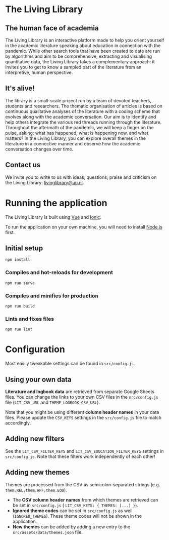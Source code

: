 # The Living Library
## The human face of academia
The Living Library is an interactive platform made to help you orient yourself in the academic literature speaking about education in connection with the pandemic. While other search tools that have been created to date are run by algorithms and aim to be comprehensive, extracting and visualising quantitative data, the Living Library takes a complementary approach: it invites you to get to know a sampled part of the literature from an interpretive, human perspective.

## It's alive!
The library is a small-scale project run by a team of devoted teachers, students and researchers. The thematic organisation of articles is based on continuous qualitative analyses of the literature with a coding scheme that evolves along with the academic conversation. Our aim is to identify and help others integrate the various red threads running through the literature. Throughout the aftermath of the pandemic, we will keep a finger on the pulse, asking: what has happened, what is happening now, and what matters? In the Living Library, you can explore overall themes in the literature in a connective manner and observe how the academic conversation changes over time.

## Contact us
We invite you to write to us with ideas, questions, praise and criticism on the Living Library: livinglibrary@uu.nl.

# Running the application
The Living Library is built using [Vue](https://vuejs.org/) and [Ionic](https://ionicframework.com/).

To run the application on your own machine, you will need to install [Node.js](https://nodejs.org/en/) first.

## Initial setup
```
npm install
```

### Compiles and hot-reloads for development
```
npm run serve
```

### Compiles and minifies for production
```
npm run build
```

### Lints and fixes files
```
npm run lint
```

# Configuration
Most easily tweakable settings can be found in `src/config.js`.

## Using your own data
**Literature and logbook data** are retrieved from separate Google Sheets files. You can change the links to your own CSV files in the `src/config.js` file (`LIT_CSV_URL` and `THEME_LOGBOOK_CSV_URL`).

Note that you might be using different **column header names** in your data files. Please update the `CSV_KEYS` settings in the `src/config.js` file to match accordingly.

## Adding new filters
See the `LIT_CSV_FILTER_KEYS` and `LIT_CSV_EDUCATION_FILTER_KEYS` settings in `src/config.js`. Note that these filters work independently of each other!

## Adding new themes
Themes are processed from the CSV as semicolon-separated strings (e.g. `them.REL;them.AFF;them.EQU`).

- The **CSV column header names** from which themes are retrieved can be set in `src/config.js` ( `LIT_CSV_KEYS: { THEMES: [...] }`).
- **Ignored theme codes** can be set in `src/config.js` as well (`IGNORED_THEMES`). These theme codes will not be shown in the application.
- **New themes** can be added by adding a new entry to the `src/assets/data/themes.json` file.
